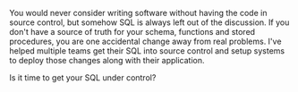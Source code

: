 You would never consider writing software without having the code in source control, but somehow SQL is always left out of the discussion.  If you don't have a source of truth for your schema, functions and stored procedures, you are one accidental change away from real problems.  I've helped multiple teams get their SQL into source control and setup systems to deploy those changes along with their application. 

Is it time to get your SQL under control?